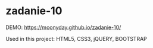 # zadanie-10

DEMO: https://moonyday.github.io/zadanie-10/

Used in this project: HTML5, CSS3, jQUERY, BOOTSTRAP
